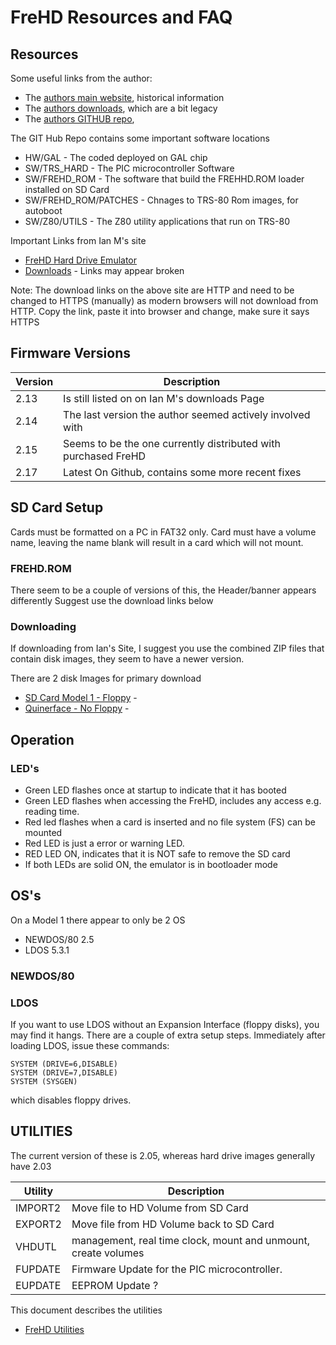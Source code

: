 # FreHD Resources and FAQ

## Resources

Some useful links from the author:
* The [authors main website](https://www.vecoven.com/trs80/trs80.html), historical information
* The [authors downloads](https://www.vecoven.com/trs80/trs80/download.html), which are a bit legacy
* The [authors GITHUB repo](https://www.vecoven.com/trs80/trs80.html), 

The GIT Hub Repo contains some important software locations
* HW/GAL - The coded deployed on GAL chip
* SW/TRS_HARD - The PIC microcontroller Software
* SW/FREHD_ROM - The software that build the FREHHD.ROM loader installed on SD Card
* SW/FREHD_ROM/PATCHES - Chnages to TRS-80 Rom images, for autoboot
* SW/Z80/UTILS - The Z80 utility applications that run on TRS-80

Important Links from Ian M's site
* [FreHD Hard Drive Emulator](https://trs-80.com.au/trs80/emulator.htm)
* [Downloads](https://trs-80.com.au/trs80/downloads.htm) - Links may appear broken

Note: The download links on the above site are HTTP and need to be changed
to HTTPS (manually) as modern browsers will not download from HTTP. Copy the link, 
paste it into browser and change, make sure it says HTTPS

## Firmware Versions

| Version | Description                                                    |
|---------|----------------------------------------------------------------|
| 2.13    | Is still listed on on Ian M's downloads Page                   |
| 2.14    | The last version the author seemed actively involved with      |
| 2.15    | Seems to be the one currently distributed with purchased FreHD | 
| 2.17    | Latest On Github, contains some more recent fixes              |

## SD Card Setup

Cards must be formatted on a PC in FAT32 only.
Card must have a volume name, leaving the name blank will result in a card which will not mount.

### FREHD.ROM

There seem to be a couple of versions of this, the Header/banner appears differently 
Suggest use the download links below

### Downloading

If downloading from Ian's Site, I suggest you use the combined ZIP files 
that contain disk images, they seem to have a newer version.

There are 2 disk Images for primary download
* [SD Card Model 1 - Floppy](https://trs-80.com.au/downloads/SDcardM1auto.zip) - 
* [Quinerface - No Floppy](https://trs-80.com.au/downloads/Quinnterface.zip) - 

## Operation

### LED's
* Green LED flashes once at startup to indicate that it has booted
* Green LED flashes when accessing the FreHD, includes any access e.g. reading time.
* Red led flashes when a card is inserted and no file system (FS) can be mounted
* Red LED is just a error or warning LED.
* RED LED ON, indicates that it is NOT safe to remove the SD card
* If both LEDs are solid ON, the emulator is in bootloader mode
 
## OS's

On a Model 1 there appear to only be 2 OS 
* NEWDOS/80 2.5
* LDOS 5.3.1

### NEWDOS/80

### LDOS

If you want to use LDOS without an Expansion Interface (floppy disks), you may find it hangs.
There are a couple of extra setup steps. Immediately after loading LDOS, issue these commands:

```
SYSTEM (DRIVE=6,DISABLE)
SYSTEM (DRIVE=7,DISABLE)
SYSTEM (SYSGEN)
```

which disables floppy drives.

## UTILITIES

The current version of these is 2.05, whereas hard drive images generally have 2.03

| Utility  | Description                                                    |
|----------|----------------------------------------------------------------|
| IMPORT2  | Move file to HD Volume from SD Card                            |
| EXPORT2  | Move file from HD Volume back to SD Card                       |
| VHDUTL   | management, real time clock, mount and unmount, create volumes |
| FUPDATE  | Firmware Update for the PIC microcontroller.                   |
| EUPDATE  | EEPROM Update ?                                                |

This document describes the utilities
* [FreHD Utilities](https://trs-80.com.au/trs80/FreHD%20Utilities.docx)



